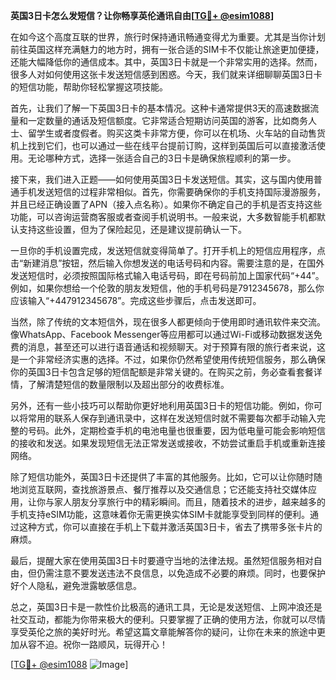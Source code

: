 **英国3日卡怎么发短信？让你畅享英伦通讯自由[[TG💪+ @esim1088](https://t.me/s/esim1088)]**

在如今这个高度互联的世界，旅行时保持通讯畅通变得尤为重要。尤其是当你计划前往英国这样充满魅力的地方时，拥有一张合适的SIM卡不仅能让旅途更加便捷，还能大幅降低你的通信成本。其中，英国3日卡就是一个非常实用的选择。然而，很多人对如何使用这张卡发送短信感到困惑。今天，我们就来详细聊聊英国3日卡的短信功能，帮助你轻松掌握这项技能。

首先，让我们了解一下英国3日卡的基本情况。这种卡通常提供3天的高速数据流量和一定数量的通话及短信额度。它非常适合短期访问英国的游客，比如商务人士、留学生或者度假者。购买这类卡非常方便，你可以在机场、火车站的自动售货机上找到它们，也可以通过一些在线平台提前订购，这样到英国后可以直接激活使用。无论哪种方式，选择一张适合自己的3日卡是确保旅程顺利的第一步。

接下来，我们进入正题——如何使用英国3日卡发送短信。其实，这与国内使用普通手机发送短信的过程非常相似。首先，你需要确保你的手机支持国际漫游服务，并且已经正确设置了APN（接入点名称）。如果你不确定自己的手机是否支持这些功能，可以咨询运营商客服或者查阅手机说明书。一般来说，大多数智能手机都默认支持这些设置，但为了保险起见，还是建议提前确认一下。

一旦你的手机设置完成，发送短信就变得简单了。打开手机上的短信应用程序，点击“新建消息”按钮，然后输入你想发送的电话号码和内容。需要注意的是，在国外发送短信时，必须按照国际格式输入电话号码，即在号码前加上国家代码“+44”。例如，如果你想给一个伦敦的朋友发短信，他的手机号码是7912345678，那么你应该输入“+447912345678”。完成这些步骤后，点击发送即可。

当然，除了传统的文本短信外，现在很多人都更倾向于使用即时通讯软件来交流。像WhatsApp、Facebook Messenger等应用都可以通过Wi-Fi或移动数据发送免费的消息，甚至还可以进行语音通话和视频聊天。对于预算有限的旅行者来说，这是一个非常经济实惠的选择。不过，如果你仍然希望使用传统短信服务，那么确保你的英国3日卡包含足够的短信配额是非常关键的。在购买之前，务必查看套餐详情，了解清楚短信的数量限制以及超出部分的收费标准。

另外，还有一些小技巧可以帮助你更好地利用英国3日卡的短信功能。例如，你可以将常用的联系人保存到通讯录中，这样在发送短信时就不需要每次都手动输入完整的号码。此外，定期检查手机的电池电量也很重要，因为低电量可能会影响短信的接收和发送。如果发现短信无法正常发送或接收，不妨尝试重启手机或重新连接网络。

除了短信功能外，英国3日卡还提供了丰富的其他服务。比如，它可以让你随时随地浏览互联网，查找旅游景点、餐厅推荐以及交通信息；它还能支持社交媒体应用，让你与家人朋友分享旅行中的精彩瞬间。而且，随着技术的进步，越来越多的手机支持eSIM功能，这意味着你无需更换实体SIM卡就能享受到同样的便利。通过这种方式，你可以直接在手机上下载并激活英国3日卡，省去了携带多张卡片的麻烦。

最后，提醒大家在使用英国3日卡时要遵守当地的法律法规。虽然短信服务相对自由，但仍需注意不要发送违法不良信息，以免造成不必要的麻烦。同时，也要保护好个人隐私，避免泄露敏感信息。

总之，英国3日卡是一款性价比极高的通讯工具，无论是发送短信、上网冲浪还是社交互动，都能为你带来极大的便利。只要掌握了正确的使用方法，你就可以尽情享受英伦之旅的美好时光。希望这篇文章能解答你的疑问，让你在未来的旅途中更加从容不迫。祝你一路顺风，玩得开心！

[[TG💪+ @esim1088](https://t.me/s/esim1088) ![Image](https://i.postimg.cc/4NQfJmqS/Snipaste-2025-05-13-00-14-12.png)]